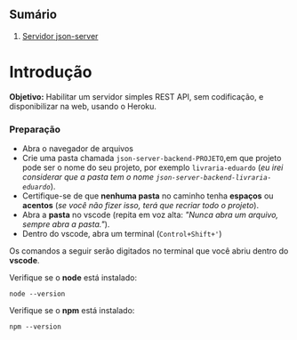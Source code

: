 ## Sumário

1. [Servidor json-server](configuracao-do-ambiente.md)

# Introdução

**Objetivo:** Habilitar um servidor simples REST API, sem codificação, e disponibilizar na web, usando o Heroku.

### Preparação

* Abra o navegador de arquivos
* Crie uma pasta chamada `json-server-backend-PROJETO`,em que projeto pode ser o nome do seu projeto, por exemplo `livraria-eduardo` (_eu irei considerar que a pasta tem o nome `json-server-backend-livraria-eduardo`_).
* Certifique-se de que **nenhuma pasta** no caminho tenha **espaços** ou **acentos** (_se você não fizer isso, terá que recriar todo o projeto_).
* Abra a **pasta** no vscode (repita em voz alta: _"Nunca abra um arquivo, sempre abra a pasta."_).
* Dentro do vscode, abra um terminal (`Control+Shift+'`)

Os comandos a seguir serão digitados no terminal que você abriu dentro do **vscode**.

Verifique se o **node** está instalado:

```
node --version
```

Verifique se o **npm** está instalado:

```
npm --version
```

###
